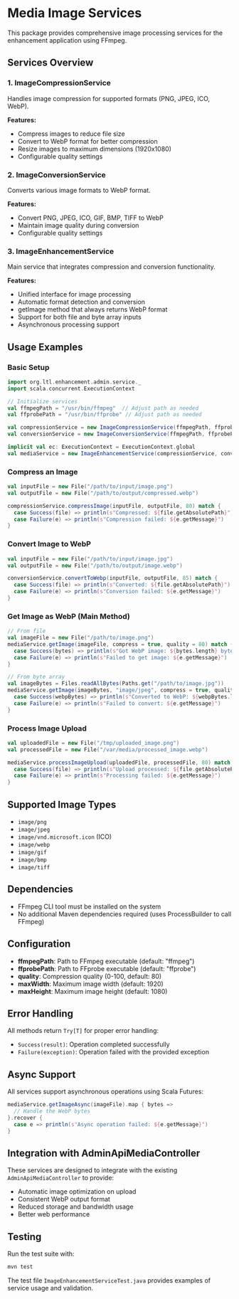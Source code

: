 # Media Image Services

This package provides comprehensive image processing services for the enhancement application using FFmpeg.

## Services Overview

### 1. ImageCompressionService
Handles image compression for supported formats (PNG, JPEG, ICO, WebP).

**Features:**
- Compress images to reduce file size
- Convert to WebP format for better compression
- Resize images to maximum dimensions (1920x1080)
- Configurable quality settings

### 2. ImageConversionService
Converts various image formats to WebP format.

**Features:**
- Convert PNG, JPEG, ICO, GIF, BMP, TIFF to WebP
- Maintain image quality during conversion
- Configurable quality settings

### 3. ImageEnhancementService
Main service that integrates compression and conversion functionality.

**Features:**
- Unified interface for image processing
- Automatic format detection and conversion
- getImage method that always returns WebP format
- Support for both file and byte array inputs
- Asynchronous processing support

## Usage Examples

### Basic Setup
```scala
import org.ltl.enhancement.admin.service._
import scala.concurrent.ExecutionContext

// Initialize services
val ffmpegPath = "/usr/bin/ffmpeg"  // Adjust path as needed
val ffprobePath = "/usr/bin/ffprobe" // Adjust path as needed

val compressionService = new ImageCompressionService(ffmpegPath, ffprobePath)
val conversionService = new ImageConversionService(ffmpegPath, ffprobePath)

implicit val ec: ExecutionContext = ExecutionContext.global
val mediaService = new ImageEnhancementService(compressionService, conversionService)
```

### Compress an Image
```scala
val inputFile = new File("/path/to/input/image.png")
val outputFile = new File("/path/to/output/compressed.webp")

compressionService.compressImage(inputFile, outputFile, 80) match {
  case Success(file) => println(s"Compressed: ${file.getAbsolutePath}")
  case Failure(e) => println(s"Compression failed: ${e.getMessage}")
}
```

### Convert Image to WebP
```scala
val inputFile = new File("/path/to/input/image.jpg")
val outputFile = new File("/path/to/output/image.webp")

conversionService.convertToWebp(inputFile, outputFile, 85) match {
  case Success(file) => println(s"Converted: ${file.getAbsolutePath}")
  case Failure(e) => println(s"Conversion failed: ${e.getMessage}")
}
```

### Get Image as WebP (Main Method)
```scala
// From file
val imageFile = new File("/path/to/image.png")
mediaService.getImage(imageFile, compress = true, quality = 80) match {
  case Success(bytes) => println(s"Got WebP image: ${bytes.length} bytes")
  case Failure(e) => println(s"Failed to get image: ${e.getMessage}")
}

// From byte array
val imageBytes = Files.readAllBytes(Paths.get("/path/to/image.jpg"))
mediaService.getImage(imageBytes, "image/jpeg", compress = true, quality = 80) match {
  case Success(webpBytes) => println(s"Converted to WebP: ${webpBytes.length} bytes")
  case Failure(e) => println(s"Failed to convert: ${e.getMessage}")
}
```

### Process Image Upload
```scala
val uploadedFile = new File("/tmp/uploaded_image.png")
val processedFile = new File("/var/media/processed_image.webp")

mediaService.processImageUpload(uploadedFile, processedFile, 80) match {
  case Success(file) => println(s"Upload processed: ${file.getAbsolutePath}")
  case Failure(e) => println(s"Processing failed: ${e.getMessage}")
}
```

## Supported Image Types

- `image/png`
- `image/jpeg`
- `image/vnd.microsoft.icon` (ICO)
- `image/webp`
- `image/gif`
- `image/bmp`
- `image/tiff`

## Dependencies

- FFmpeg CLI tool must be installed on the system
- No additional Maven dependencies required (uses ProcessBuilder to call FFmpeg)

## Configuration

- **ffmpegPath**: Path to FFmpeg executable (default: "ffmpeg")
- **ffprobePath**: Path to FFprobe executable (default: "ffprobe")
- **quality**: Compression quality (0-100, default: 80)
- **maxWidth**: Maximum image width (default: 1920)
- **maxHeight**: Maximum image height (default: 1080)

## Error Handling

All methods return `Try[T]` for proper error handling:
- `Success(result)`: Operation completed successfully
- `Failure(exception)`: Operation failed with the provided exception

## Async Support

All services support asynchronous operations using Scala Futures:
```scala
mediaService.getImageAsync(imageFile).map { bytes =>
  // Handle the WebP bytes
}.recover {
  case e => println(s"Async operation failed: ${e.getMessage}")
}
```

## Integration with AdminApiMediaController

These services are designed to integrate with the existing `AdminApiMediaController` to provide:
- Automatic image optimization on upload
- Consistent WebP output format
- Reduced storage and bandwidth usage
- Better web performance

## Testing

Run the test suite with:
```bash
mvn test
```

The test file `ImageEnhancementServiceTest.java` provides examples of service usage and validation.